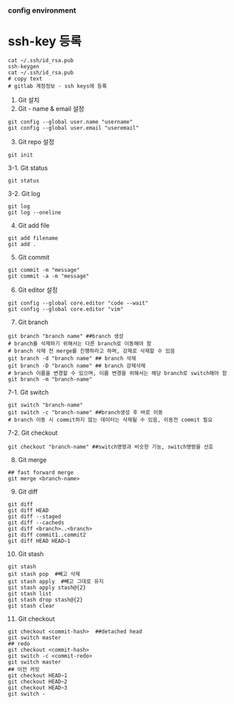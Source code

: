 ### config environment

# ssh-key 등록
```
cat ~/.ssh/id_rsa.pub
ssh-keygen
cat ~/.ssh/id_rsa.pub
# copy text
# gitlab 계정정보 - ssh keys에 등록
```

1. Git 설치
2. Git - name & email 설정
```
git config --global user.name "username"
git config --global user.email "useremail"
```
3. Git repo 설정
```
git init
```
3-1. Git status
```
git status
```
3-2. Git log
```
git log
git log --oneline
```
4. Git add file
```
git add filename
git add .
```
5. Git commit
```
git commit -m "message"
git commit -a -m "message"
```
6. Git editor 설정
```
git config --global core.editor "code --wait"
git config --global core.editor "vim"
```
7. Git branch
```
git branch "branch name" ##branch 생성
# branch를 삭제하기 위해서는 다른 branch로 이동해야 함
# branch 삭제 전 merge를 진행하라고 하며, 강제로 삭제할 수 있음
git branch -d "branch name" ## branch 삭제
git branch -D "branch name" ## branch 강제삭제
# branch 이름을 변경할 수 있으며, 이름 변경을 위해서는 해당 branch로 switch해야 함
git branch -m "branch-name"
```
7-1. Git switch
```
git switch "branch-name"
git switch -c "branch-name" ##branch생성 후 바로 이동
# branch 이동 시 commit하지 않는 데이터는 삭제될 수 있음, 이동전 commit 필요
```
7-2. Git checkout
```
git checkout "branch-name" ##switch명령과 비슷한 기능, switch명령을 선호
```
8. Git merge
```
## fast forward merge
git merge <branch-name>
```
9. Git diff
```
git diff
git diff HEAD
git diff --staged
git diff --cacheds
git diff <branch>..<branch>
git diff commit1..commit2
git diff HEAD HEAD~1
```
10. Git stash
```
git stash
git stash pop  #빼고 삭제
git stash apply  #빼고 그대로 유지
git stash apply stash@{2}
git stash list
git stash drop stash@{2}
git stash clear
```
11. Git checkout
```
git checkout <commit-hash>  ##detached head
git switch master
## redo
git checkout <commit-hash>
git switch -c <commit-redo>
git switch master
## 이전 커밋
git checkout HEAD~1
git checkout HEAD~2
git checkout HEAD~3
git switch -
```